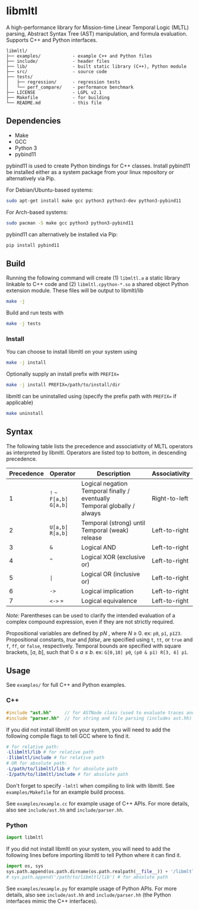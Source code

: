 # libmltl
A high-performance library for Mission-time Linear Temporal Logic (MLTL) parsing, Abstract Syntax Tree (AST) manipulation, and formula evaluation. Supports C++ and Python interfaces.

```
libmltl/
├── examples/            - example C++ and Python files
├── include/             - header files
├── lib/                 - built static library (C++), Python module
├── src/                 - source code
├── tests/
│   ├── regression/      - regression tests
│   └── perf_compare/    - performance benchmark
├── LICENSE              - LGPL v2.1
├── Makefile             - for building
└── README.md            - this file
```

## Dependencies

- Make
- GCC
- Python 3
- pybind11

pybind11 is used to create Python bindings for C++ classes. Install pybind11 be installed either as a system package from your linux repository or alternatively via Pip.

For Debian/Ubuntu-based systems:
```bash
sudo apt-get install make gcc python3 python3-dev python3-pybind11
```
For Arch-based systems:
```bash
sudo pacman -S make gcc python3 python3-pybind11
```

pybind11 can alternatively be installed via Pip:
```bash
pip install pybind11
```

## Build

Running the following command will create (1) `libmltl.a` a static library linkable to C++ code and (2) `libmltl.cpython-*.so` a shared object Python extension module.
These files will be output to libmltl/lib
```bash
make -j
```

Build and run tests with
```bash
make -j tests
```

### Install

You can choose to install libmltl on your system using
```bash
make -j install
```
Optionally supply an install prefix with `PREFIX=`
```bash
make -j install PREFIX=/path/to/install/dir
```

libmltl can be uninstalled using (specify the prefix path with `PREFIX=` if applicable)
```bash
make uninstall
```

## Syntax

The following table lists the precedence and associativity of MLTL operators as interpreted by libmltl. Operators are listed top to bottom, in descending precedence. 

| Precedence | Operator          | Description                                                               | Associativity |
|------------|-------------------|---------------------------------------------------------------------------|---------------|
|      1     | `!` `~` <br> `F[a,b]` <br> `G[a,b]` <br> | Logical negation <br> Temporal finally / eventually <br> Temporal globally / always | Right-to-left |
|      2     | `U[a,b]` <br> `R[a,b]`     | Temporal (strong) until <br> Temporal (weak) release                           | Left-to-right |
|      3     | `&`                 | Logical AND                                                               | Left-to-right |
|      4     | `^`                 | Logical XOR (exclusive or)                                                | Left-to-right |
|      5     | `\|`                | Logical OR (inclusive or)                                                 | Left-to-right |
|      6     | `->`                | Logical implication                                                       | Left-to-right |
|      7     | `<->` `=`             | Logical equivalence                                                       | Left-to-right |

_Note:_ Parentheses can be used to clarify the intended evaluation of a complex compound expression, even if they are not strictly required.

Propositional variables are defined by _pN_ , where _N_ ≥ 0. ex: `p0`, `p1`, `p123`. Propositional constants, _true_ and _false_, are specified using `t`, `tt`, or `true` and `f`, `ff`, or `false`, respectively. Temporal bounds are specified with square brackets, [_a_, _b_], such that 0 ≤ _a_ ≤ _b_. ex:
`G[0,10] p0`, `(p0 & p1) R[3, 6] p1`.

## Usage

See `examples/` for full C++ and Python examples.

### C++
```c++
#include "ast.hh"     // for ASTNode class (used to evaluate traces and manipulate AST)
#include "parser.hh"  // for string and file parsing (includes ast.hh)
```
If you did not install libmltl on your system, you will need to add the following compile flags to tell GCC where to find it.
```makefile
# for relative path:
-Llibmltl/lib # for relative path
-Ilibmltl/include # for relative path
# OR for absolute path:
-L/path/to/libmltl/lib # for absolute path
-I/path/to/libmltl/include # for absolute path
```
Don't forget to specify `-lmltl` when compiling to link with libmltl. See `examples/Makefile` for an example build process.

See `examples/example.cc` for example usage of C++ APIs. For more details, also see `include/ast.hh` and `include/parser.hh`.

### Python
```python
import libmltl
```
If you did not install libmltl on your system, you will need to add the following lines before importing libmltl to tell Python where it can find it.
```python
import os, sys
sys.path.append(os.path.dirname(os.path.realpath(__file__)) + '/libmltl/lib') # for relative path
# sys.path.append('/path/to/libmltl/lib') # for absolute path
```

See `examples/example.py` for example usage of Python APIs. For more details, also see `include/ast.hh` and `include/parser.hh` (the Python interfaces mimic the C++ interfaces).
